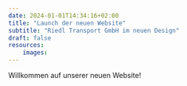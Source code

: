 ```yaml
---
date: 2024-01-01T14:34:16+02:00
title: "Launch der neuen Website"
subtitle: "Riedl Transport GmbH im neuen Design"
draft: false
resources:
    images:
---
```






Willkommen auf unserer neuen Website!